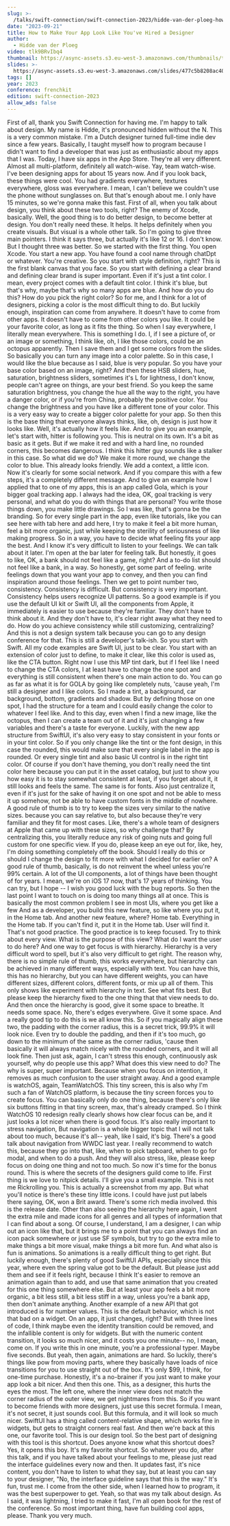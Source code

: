 ```yaml
---
slug: >-
  /talks/swift-connection/swift-connection-2023/hidde-van-der-ploeg-how-to-make-your-app-look-like-youve-hired-a-designer
date: "2023-09-21"
title: How to Make Your App Look Like You've Hired a Designer
author:
  - Hidde van der Ploeg
video: tlk9BRvIbq4
thumbnail: https://async-assets.s3.eu-west-3.amazonaws.com/thumbnails/tlk9BRvIbq4.jpg
slides: >-
  https://async-assets.s3.eu-west-3.amazonaws.com/slides/477c5b8208ac40f3bae075e1d74080f9/slides.pdf
tags: []
year: 2023
conference: frenchkit
edition: swift-connection-2023
allow_ads: false
---
```


First of all, thank you Swift Connection for having me.
I'm happy to talk about design.
My name is Hidde, it's pronounced hidden without the N.
This is a very common mistake.
I'm a Dutch designer turned full-time indie dev since a few years.
Basically, I taught myself how to program because I didn't want to find a developer that was just as enthusiastic about my apps that I was.
Today, I have six apps in the App Store.
They're all very different.
Almost all multi-platform, definitely all watch-wise.
Yay, team watch-wise.
I've been designing apps for about 15 years now.
And if you look back, these things were cool.
You had gradients everywhere, textures everywhere, gloss was everywhere.
I mean, I can't believe we couldn't use the phone without sunglasses on.
But that's enough about me.
I only have 15 minutes, so we're gonna make this fast.
First of all, when you talk about design, you think about these two tools, right?
The enemy of Xcode, basically.
Well, the good thing is to do better design, to become better at design.
You don't really need these.
It helps.
It helps definitely when you create visuals.
But visual is a whole other talk.
So I'm going to give three main pointers.
I think it says three, but actually it's like 12 or 16.
I don't know.
But I thought three was better.
So we started with the first thing.
You open Xcode.
You start a new app.
You have found a cool name through chatDpt or whatever.
You're creative.
So you start with style definition, right?
This is the first blank canvas that you face.
So you start with defining a clear brand and defining clear brand is super important.
Even if it's just a tint color.
I mean, every project comes with a default tint color.
I think it's blue, but that's why, maybe that's why so many apps are blue.
And how do you do this?
How do you pick the right color?
So for me, and I think for a lot of designers, picking a color is the most difficult thing to do.
But luckily enough, inspiration can come from anywhere.
It doesn't have to come from other apps.
It doesn't have to come from other colors you like.
It could be your favorite color, as long as it fits the thing.
So when I say everywhere, I literally mean everywhere.
This is something I do.
I, if I see a picture of, or an image or something,
I think like, oh, I like those colors, could be an octopus apparently.
Then I save them and I get some colors from the slides.
So basically you can turn any image into a color palette.
So in this case, I would like the blue because as I said, blue is very popular.
So you have your base color based on an image, right?
And then these HSB sliders, hue, saturation, brightness sliders, sometimes it's L for lightness, I don't know, people can't agree on things, are your best friend.
So you keep the same saturation brightness, you change the hue all the way to the right, you have a danger color, or if you're from China, probably the positive color.
You change the brightness and you have like a different tone of your color.
This is a very easy way to create a bigger color palette for your app.
So then this is the base thing that everyone always thinks, like, oh, design is just how it looks like.
Well, it's actually how it feels like.
And to give you an example, let's start with, hitter is following you.
This is neutral on its own.
It's a bit as basic as it gets.
But if we make it red and with a hard line, no rounded corners, this becomes dangerous.
I think this hitter guy sounds like a stalker in this case.
So what did we do?
We make it more round, we change the color to blue.
This already looks friendly.
We add a context, a little icon.
Now it's clearly for some social network.
And if you compare this with a few steps, it's a completely different message.
And to give an example how I applied that to one of my apps, this is an app called Gola, which is your bigger goal tracking app.
I always had the idea, OK, goal tracking is very personal, and what do you do with things that are personal?
You write those things down, you make little drawings.
So I was like, that's gonna be the branding.
So for every single part in the app, even like tutorials, like you can see here with tab here and add here,
I try to make it feel a bit more human, feel a bit more organic, just while keeping the sterility of seriousness of like making progress.
So in a way, you have to decide what feeling fits your app the best.
And I know it's very difficult to listen to your feelings.
We can talk about it later.
I'm open at the bar later for feeling talk.
But honestly, it goes to like, OK, a bank should not feel like a game, right?
And a to-do list should not feel like a bank, in a way.
So honestly, get some part of feeling. write feelings down that you want your app to convey, and then you can find inspiration around those feelings.
Then we get to point number two, consistency.
Consistency is difficult. But consistency is very important.
Consistency helps users recognize UI patterns.
So a good example is if you use the default UI kit or Swift UI, all the components from Apple, it immediately is easier to use because they're familiar.
They don't have to think about it.
And they don't have to, it's clear right away what they need to do.
How do you achieve consistency while still customizing, centralizing?
And this is not a design system talk because you can go to any design conference for that.
This is still a developer's talk-ish.
So you start with Swift.
All my code examples are Swift UI, just to be clear.
You start with an extension of color just to define, to make it clear, like this color is used as, like the CTA button.
Right now I use this MP tint dark, but if I feel like I need to change the CTA colors,
I at least have to change the one spot and everything is still consistent when there's one main action to do.
You can go as far as what it is for GOLA by going like completely nuts,
'cause yeah, I'm still a designer and I like colors.
So I made a tint, a background, car background, bottom, gradients and shadow.
But by defining those on one spot, I had the structure for a team and I could easily change the color to whatever I feel like.
And to this day, even when I find a new image, like the octopus, then I can create a team out of it and it's just changing a few variables and there's a taste for everyone.
Luckily, with the new app structure from SwiftUI, it's also very easy to stay consistent in your fonts or in your tint color.
So if you only change like the tint or the font design, in this case the rounded, this would make sure that every single label in the app is rounded.
Or every single tint and also basic UI control is in the right tint color.
Of course if you don't have theming, you don't really need the tint color here because you can put it in the asset catalog, but just to show you how easy it is to stay somewhat consistent at least, if you forget about it, it still looks and feels the same.
The same is for fonts.
Also just centralize it, even if it's just for the sake of having it on one spot and not be able to mess it up somehow, not be able to have custom fonts in the middle of nowhere.
A good rule of thumb is to try to keep the sizes very similar to the native sizes. because you can say relative to, but also because they're very familiar and they fit for most cases.
Like, there's a whole team of designers at Apple that came up with these sizes, so why challenge that?
By centralizing this, you literally reduce any risk of going nuts and going full custom for one specific view.
If you do, please keep an eye out for, like, hey, I'm doing something completely off the book.
Should I really do this or should I change the design to fit more with what I decided for earlier on?
A good rule of thumb, basically, is do not reinvent the wheel unless you're 99% certain.
A lot of the UI components, a lot of things have been thought of for years.
I mean, we're on iOS 17 now, that's 17 years of thinking.
You can try, but I hope -- I wish you good luck with the bug reports.
So then the last point I want to touch on is doing too many things all at once.
This is basically the most common problem I see in most UIs, where you get like a few
And as a developer, you build this new feature, so like where you put it, in the Home tab.
And another new feature, where?
Home tab.
Everything in the Home tab.
If you can't find it, put it in the Home tab.
User will find it.
That's not good practice.
The good practice is to keep focused.
Try to think about every view.
What is the purpose of this view?
What do I want the user to do here?
And one way to get focus is with hierarchy.
Hierarchy is a very difficult word to spell, but it's also very difficult to get right.
The reason why, there is no simple rule of thumb, this works everywhere, but hierarchy can be achieved in many different ways, especially with text.
You can have this, this has no hierarchy, but you can have different weights, you can have different sizes, different colors, different fonts, or mix up all of them.
This only shows like experiment with hierarchy in text.
See what fits best.
But please keep the hierarchy fixed to the one thing that that view needs to do.
And then once the hierarchy is good, give it some space to breathe.
It needs some space.
No, there's edges everywhere.
Give it some space.
And a really good tip to do this is we all know this.
So if you magically align these two, the padding with the corner radius, this is a secret trick, 99.9% it will look nice.
Even try to double the padding, and then if it's too much, go down to the minimum of the same as the corner radius,
'cause then basically it will always match nicely with the rounded corners, and it will all look fine.
Then just ask, again, I can't stress this enough, continuously ask yourself, why do people use this app?
What does this view need to do?
The why is super, super important.
Because when you focus on intention, it removes as much confusion to the user straight away.
And a good example is watchOS, again, TeamWatchOS.
This tiny screen, this is also why I'm such a fan of WatchOS platform, is because the tiny screen forces you to create focus.
You can basically only do one thing, because there's only like six buttons fitting in that tiny screen, max, that's already cramped.
So I think WatchOS 10 redesign really clearly shows how clear focus can be, and it just looks a lot nicer when there is good focus.
It's also really important to stress navigation,
But navigation is a whole bigger topic that I will not talk about too much, because it's all-- yeah, like I said, it's big.
There's a good talk about navigation from WWDC last year.
I really recommend to watch this, because they go into that, like, when to pick tapboard, when to go for modal, and when to do a push.
And they will also stress, like, please keep focus on doing one thing and not too much.
So now it's time for the bonus round.
This is where the secrets of the designers guild come to life.
First thing is we love to nitpick details.
I'll give you a small example.
This is not me Rickrolling you.
This is actually a screenshot from my app.
But what you'll notice is there's these tiny little icons.
I could have just put labels there saying, OK, won a Brit award.
There's some rich media involved. this is the release date.
Other than also seeing the hierarchy here again,
I went the extra mile and made icons for all genres and all types of information that I can find about a song.
Of course, I understand, I am a designer,
I can whip out an icon like that, but it brings me to a point that you can always find an icon pack somewhere or just use SF symbols, but try to go the extra mile to make things a bit more visual, make things a bit more fun.
And what also is fun is animations.
So animations is a really difficult thing to get right.
But luckily enough, there's plenty of good SwiftUI APIs, especially since this year, where even the spring value got to be the default. But please just add them and see if it feels right, because I think
It's easier to remove an animation again than to add, and use that same animation that you created for this one thing somewhere else.
But at least your app feels a bit more organic, a bit less still, a bit less stiff in a way, unless you're a bank app, then don't animate anything.
Another example of a new API that got introduced is for number values.
This is the default behavior, which is not that bad on a widget.
On an app, it just changes, right?
But with three lines of code, I think maybe even the identity transition could be removed, and the infallible content is only for widgets.
But with the numeric content transition, it looks so much nicer, and it costs you one minute-- no, I mean, come on.
If you write this in one minute, you're a professional typer.
Maybe five seconds.
But yeah, then again, animations are hard.
So luckily, there's things like pow from moving parts, where they basically have loads of nice transitions for you to use straight out of the box.
It's only $99, I think, for one-time purchase.
Honestly, it's a no-brainer if you just want to make your app look a bit nicer.
And then this one.
This, as a designer, this hurts the eyes the most.
The left one, where the inner view does not match the corner radius of the outer view, we get nightmares from this.
So if you want to become friends with more designers, just use this secret formula.
I mean, it's not secret, it just sounds cool.
But this formula, and it will look so much nicer.
SwiftUI has a thing called content-relative shape, which works fine in widgets, but gets to straight corners real fast.
And then we're back at this one, our favorite tool.
This is our design tool.
So the best part of designing with this tool is this shortcut.
Does anyone know what this shortcut does?
Yes, it opens this boy.
It's my favorite shortcut.
So whatever you do, after this talk, and if you have talked about your feelings to me, please just read the interface guidelines every now and then.
It updates fast, it's nice content, you don't have to listen to what they say, but at least you can say to your designer,
"No, the interface guideline says that this is the way."
It's fun, trust me.
I come from the other side, when I learned how to program, it was the best superpower to get.
Yeah, so that was my talk about design.
As I said, it was lightning, I tried to make it fast,
I'm all open book for the rest of the conference.
So most important thing, have fun building cool apps, please.
Thank you very much.

